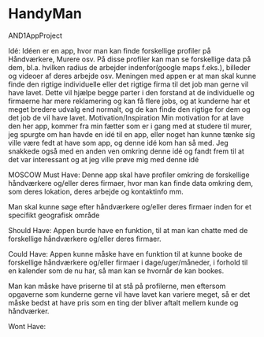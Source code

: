 # HandyMan


AND1AppProject

Idé: Idéen er en app, hvor man kan finde forskellige profiler på Håndværkere, Murere osv. På disse profiler kan man se forskellige data på dem, bl.a. hvilken radius de arbejder indenfor(google maps f.eks.), billeder og videoer af deres arbejde osv. Meningen med appen er at man skal kunne finde den rigtige individuelle eller det rigtige firma til det job man gerne vil have lavet. Dette vil hjælpe begge parter i den forstand at de individuelle og firmaerne har mere reklamering og kan få flere jobs, og at kunderne har et meget bredere udvalg end normalt, og de kan finde den rigtige for dem og det job de vil have lavet. Motivation/Inspiration Min motivation for at lave den her app, kommer fra min fætter som er i gang med at studere til murer, jeg spurgte om han havde en idé til en app, eller noget han kunne tænke sig ville være fedt at have som app, og denne idé kom han så med. Jeg snakkede også med en anden ven omkring denne idé og fandt frem til at det var interessant og at jeg ville prøve mig med denne idé

MOSCOW Must Have: Denne app skal have profiler omkring de forskellige håndværkere og/eller deres firmaer, hvor man kan finde data omkring dem, som deres lokation, deres arbejde og kontaktinfo mm.

Man skal kunne søge efter håndværkere og/eller deres firmaer inden for et specifikt geografisk område

Should Have: Appen burde have en funktion, til at man kan chatte med de forskellige håndværkere og/eller deres firmaer.

Could Have: Appen kunne måske have en funktion til at kunne booke de forskellige håndværkere og/eller firmaer i dage/uger/måneder, i forhold til en kalender som de nu har, så man kan se hvornår de kan bookes.

Man kan måske have priserne til at stå på profilerne, men eftersom opgaverne som kunderne gerne vil have lavet kan variere meget, så er det måske bedst at have pris som en ting der bliver aftalt mellem kunde og håndværker.

Wont Have:
